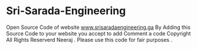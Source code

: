 # Sri-Sarada-Engineering
Open Source Code of website www.srisaradaengineering.ga By Adding this Source Code to your website you accept to add Comment a code Copyright All Rights Reserverd Neeraj . Please use this code for fair purposes . 
